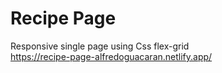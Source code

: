# Recipe Page

Responsive single page using Css flex-grid<br>
https://recipe-page-alfredoguacaran.netlify.app/
